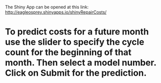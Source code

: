 The Shiny App can be opened at this link:
http://eagleosprey.shinyapps.io/shinyRepairCosts/


To predict costs for a future month use 
the slider to specify the cycle count 
for the beginning of that month. Then select a 
model number. Click on Submit for the prediction.
===========

